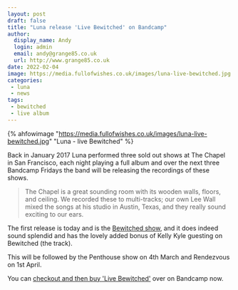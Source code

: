 ```yaml
---
layout: post
draft: false
title: "Luna release 'Live Bewitched' on Bandcamp"
author: 
  display_name: Andy
  login: admin
  email: andy@grange85.co.uk
  url: http://www.grange85.co.uk
date: 2022-02-04
image: https://media.fullofwishes.co.uk/images/luna-live-bewitched.jpg
categories:
 - luna
 - news
tags:
 - bewitched
 - live album
---
```

{% ahfowimage "https://media.fullofwishes.co.uk/images/luna-live-bewitched.jpg" "Luna - live Bewitched" %}

Back in January 2017 Luna performed three sold out shows at The Chapel in San Francisco, each night playing a full album and over the next three Bandcamp Fridays the band will be releasing the recordings of these shows.

> The Chapel is a great sounding room with its wooden walls, floors, and ceiling. We recorded these to multi-tracks; our own Lee Wall mixed the songs at his studio in Austin, Texas, and they really sound exciting to our ears.

The first release is today and is the [Bewitched show](https://luna.bandcamp.com/album/live-bewitched), and it does indeed sound splendid and has the lovely added bonus of Kelly Kyle guesting on Bewitched (the track).

This will be followed by the Penthouse show on 4th March and Rendezvous on 1st April.

You can [checkout and then buy 'Live Bewitched'](https://luna.bandcamp.com/album/live-bewitched) over on Bandcamp now.

